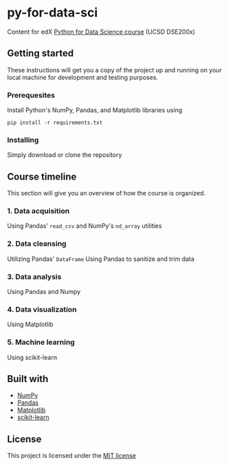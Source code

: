 # py-for-data-sci
Content for edX [Python for Data Science course](https://www.edx.org/course/python-for-data-science-0) (UCSD DSE200x)

## Getting started
These instructions will get you a copy of the project up and running on your local machine for development and testing purposes.

### Prerequesites
Install Python's NumPy, Pandas, and Matplotlib libraries using
```
pip install -r requirements.txt

```

### Installing
Simply download or clone the repository

## Course timeline
This section will give you an overview of how the course is organized.

### 1. Data acquisition
Using Pandas' `read_csv` and NumPy's `nd_array` utilities

### 2. Data cleansing
Utilizing Pandas' `DataFrame`
Using Pandas to sanitize and trim data

### 3. Data analysis
Using Pandas and Numpy

### 4. Data visualization
Using Matplotlib

### 5. Machine learning
Using  scikit-learn

## Built with
* [NumPy](http://www.numpy.org/)
* [Pandas](https://pandas.pydata.org/)
* [Matplotlib](https://matplotlib.org/)
* [scikit-learn](https://scikit-learn.org/)

## License
This project is licensed under the [MIT license](LICENSE.md)

